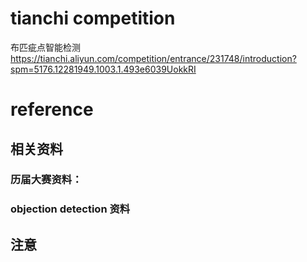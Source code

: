 # tianchi competition
布匹疵点智能检测  
https://tianchi.aliyun.com/competition/entrance/231748/introduction?spm=5176.12281949.1003.1.493e6039UokkRI 
# reference


## 相关资料
### 历届大赛资料：  


### objection detection 资料



## 注意

